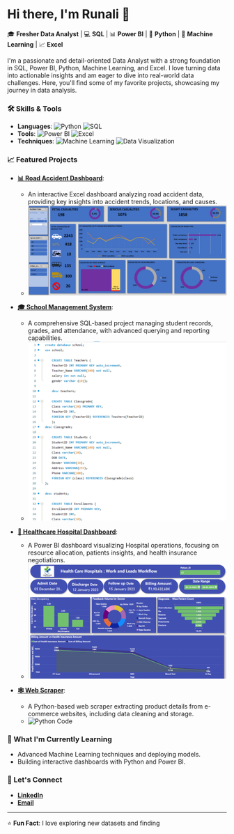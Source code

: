 # Hi there, I'm Runali 👋

🎓 **Fresher Data Analyst** | 💻 **SQL** | 📊 **Power BI** | 🐍 **Python** | 🤖 **Machine Learning** | 📈 **Excel**

I'm a passionate and detail-oriented Data Analyst with a strong foundation in SQL, Power BI, Python, Machine Learning, and Excel. I love turning data into actionable insights and am eager to dive into real-world data challenges. Here, you'll find some of my favorite projects, showcasing my journey in data analysis.

### 🛠️ Skills & Tools
- **Languages**: ![Python](https://img.shields.io/badge/Python-3.8-blue) ![SQL](https://img.shields.io/badge/SQL-Intermediate-yellow)
- **Tools**: ![Power BI](https://img.shields.io/badge/Power_BI-Data_Visualization-orange) ![Excel](https://img.shields.io/badge/Excel-Data_Analysis-green)
- **Techniques**: ![Machine Learning](https://img.shields.io/badge/Machine_Learning-Beginner-lightgrey) ![Data Visualization](https://img.shields.io/badge/Data_Visualization-Intermediate-brightgreen)

### 📈 Featured Projects

- **[📊 Road Accident Dashboard](https://github.com/Runali-Bawaskar/Excel-Projects/tree/main/Road%20Accident%20Dashboard)**: 
  - An interactive Excel dashboard analyzing road accident data, providing key insights into accident trends, locations, and causes.
  - ![Dashboard Preview](https://github.com/Runali-Bawaskar/Excel-Projects/blob/main/Road%20Accident%20Dashboard/Dashboard%20preview.png)

- **[🎓 School Management System](https://github.com/Runali-Bawaskar/SQL-Projects/tree/main/School%20Management%20System)**: 
  - A comprehensive SQL-based project managing student records, grades, and attendance, with advanced querying and reporting capabilities.
  - ![SQL Code](https://github.com/Runali-Bawaskar/SQL-Projects/blob/main/School%20Management%20System/code%20snippet.png)

- **[🛒 Healthcare Hospital Dashboard](https://github.com/Runali-Bawaskar/PowerBI-Projects/tree/main/Healthcare%20Hospital)**: 
  - A Power BI dashboard visualizing Hospital operations, focusing on resource allocation, patients insights, and health insurance negotiations.
  - ![Power BI Preview](https://github.com/Runali-Bawaskar/PowerBI-Projects/blob/main/Healthcare%20Hospital/Dashboard%20Preview.png)

- **[🕸️ Web Scraper](#)**: 
  - A Python-based web scraper extracting product details from e-commerce websites, including data cleaning and storage.
  - ![Python Code](https://via.placeholder.com/600x400.png?text=Python+Code+Snippet)

### 🌱 What I'm Currently Learning
- Advanced Machine Learning techniques and deploying models.
- Building interactive dashboards with Python and Power BI.

### 💬 Let's Connect
- **[LinkedIn](#)**
- **[Email](#)**

---

⭐️ **Fun Fact**: I love exploring new datasets and finding

